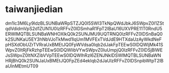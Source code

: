 # taiwanjiedian
dm1lc3M6Ly9ldzBLSUNBaWRpSTZJQ0l5SWl3TkNpQWdJbkJ6SWpvZ0l1ZStqdVdidmVpS2d1ZUN1U0lzRFFvZ0lDSmhaR1FpT2lBaU16UXVPRE11T0RndU5ERWlMQTBLSUNBaWNHOXlkQ0k2SUNJMU9UQTRNQ0lzRFFvZ0lDSnBaQ0k2SUNKaU5EY3hNbVJoTkMwd1lqUm1MVFExTVdJdE9HTXdaUzAyWkdNeFpHSXdObUZrTVRraUxBMEtJQ0FpWVdsa0lqb2dJakFpTEEwS0lDQWljMk41SWpvZ0ltRjFkRzhpTEEwS0lDQWlibVYwSWpvZ0luUmpjQ0lzRFFvZ0lDSjBlWEJsSWpvZ0ltNXZibVVpTEEwS0lDQWlhRzl6ZENJNklDSWlMQTBLSUNBaWNHRjBhQ0k2SUNJaUxBMEtJQ0FpZEd4eklqb2dJaUlzRFFvZ0lDSnpibWtpT2lBaUlnMEtmUT09
